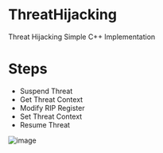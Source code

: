 # ThreatHijacking
Threat Hijacking Simple C++ Implementation 

# Steps

- Suspend Threat
- Get Threat Context
- Modify RIP Register
- Set Threat Context
- Resume Threat

![image](https://github.com/S12cybersecurity/ThreatHijacking/assets/79543461/f2943c6f-9313-42ea-b8f3-d0271121541f)
